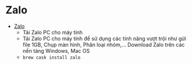 # Zalo
- [Zalo](https://zalo.me/)
  -  Tải Zalo PC cho máy tính 
  - Tải Zalo PC cho máy tính để sử dụng các tính năng vượt trội như gửi file 1GB, Chụp màn hình, Phân loại nhóm,... Download Zalo trên các nền tảng Windows, Mac OS
  - `brew cask install zalo`
